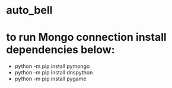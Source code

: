 # auto_bell
# to run Mongo connection install dependencies below:
 - python -m pip install pymongo
 - python -m pip install dnspython
 - python -m pip install pygame